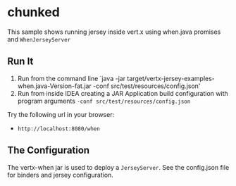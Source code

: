 # chunked

This sample shows running jersey inside vert.x using when.java promises and `WhenJerseyServer`

## Run It

1. Run from the command line `java -jar target/vertx-jersey-examples-when.java-Version-fat.jar -conf src/test/resources/config.json'
2. Run from inside IDEA creating a JAR Application build configuration with program arguments `-conf src/test/resources/config.json`


Try the following url in your browser:
* `http://localhost:8080/when`


## The Configuration

The vertx-when jar is used to deploy a `JerseyServer`.  See the config.json file for binders and jersey configuration.
